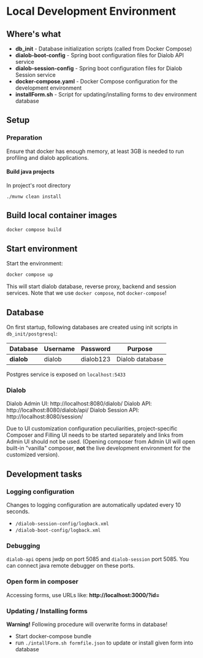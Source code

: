 # Local Development Environment

## Where's what

* **db_init** - Database initialization scripts (called from Docker Compose)
* **dialob-boot-config** - Spring boot configuration files for Dialob API service
* **dialob-session-config** - Spring boot configuration files for Dialob Session service
* **docker-compose.yaml** - Docker Compose configuration for the development environment
* **installForm.sh** - Script for updating/installing forms to dev environment database

## Setup

### Preparation
Ensure that docker has enough memory, at least 3GB is needed to run profiling and dialob applications.

#### Build java projects

In project's root directory

```shell
./mvnw clean install
```

## Build local container images

```bash
docker compose build
```

## Start environment

Start the environment:
```bash
docker compose up
```

This will start dialob database, reverse proxy, backend and session services. Note that we use `docker compose`, not `docker-compose`!

## Database

On first startup, following databases are created using init scripts in `db_init/postgresql`:

| Database   | Username | Password  | Purpose           |
|------------|----------|-----------|-------------------|
| **dialob** | dialob   | dialob123 | Dialob database   |

Postgres service is exposed on `localhost:5433`

### Dialob 

Dialob Admin UI: http://localhost:8080/dialob/
Dialob API: http://localhost:8080/dialob/api/
Dialob Session API: http://localhost:8080/session/

Due to UI customization configuration peculiarities, project-specific Composer and Filling UI needs to be started separately and links from Admin UI should not be used. 
(Opening composer from Admin UI will open built-in "vanilla" composer, **not** the live development environment for the customized version).

## Development tasks

### Logging configuration

Changes to logging configuration are automatically updated every 10 seconds. 

 - `/dialob-session-config/logback.xml`
 - `/dialob-boot-config/logback.xml`

### Debugging

`dialob-api` opens jwdp on port 5085 and `dialob-session` port 5085. You can connect java remote debugger on these ports. 

### Open form in composer

Accessing forms, use URLs like: **http://localhost:3000/?id=<formName>**

### Updating / Installing forms

**Warning!** Following procedure will overwrite forms in database!

- Start docker-compose bundle
- run `./intallForm.sh formfile.json` to update or install given form into database
